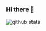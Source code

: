 ### Hi there 👋

<!--
**ArpitFalcon/ArpitFalcon** is a ✨ _special_ ✨ repository because its `README.md` (this file) appears on your GitHub profile.

Here are some ideas to get you started:

- 🔭 I’m currently working on ...
- 🌱 I’m currently learning ...
- 👯 I’m looking to collaborate on ...
- 🤔 I’m looking for help with ...
- 💬 Ask me about ...
- 📫 How to reach me: ...
- 😄 Pronouns: ...
- ⚡ Fun fact: ...
[![Visitors](https://visitor-badge.glitch.me/badge?page_id=ArpitFalcon.visitor-badge)](https://github.com/ArpitFalcon)
-->

![github stats](https://github-readme-stats.vercel.app/api?username=ArpitFalcon&show_icons=true)
